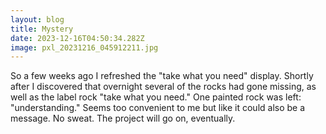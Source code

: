 ```yaml
---
layout: blog
title: Mystery
date: 2023-12-16T04:50:34.282Z
image: pxl_20231216_045912211.jpg
---
```

So a few weeks ago I refreshed the "take what you need" display. Shortly after I discovered that overnight several of the rocks had gone missing, as well as the label rock "take what you need." One painted rock was left: "understanding." Seems too convenient to me but like it could also be a message. No sweat. The project will go on, eventually.